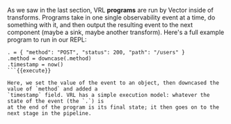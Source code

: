As we saw in the last section, VRL **programs** are run by Vector inside of transforms. Programs
take in one single observability event at a time, do something with it, and then output the
resulting event to the next component (maybe a sink, maybe another transform). Here's a full example
program to run in our REPL:

```
. = { "method": "POST", "status": 200, "path": "/users" }
.method = downcase(.method)
.timestamp = now()
```{{execute}}

Here, we set the value of the event to an object, then downcased the value of `method` and added a
`timestamp` field. VRL has a simple execution model: whatever the state of the event (the `.`) is
at the end of the program is its final state; it then goes on to the next stage in the pipeline.
